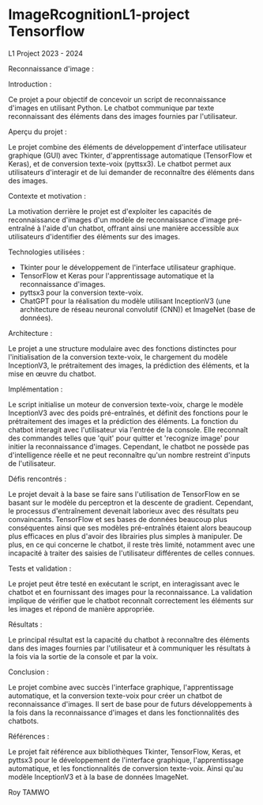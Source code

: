 # ImageRcognitionL1-project Tensorflow
L1 Project 2023 - 2024

Reconnaissance d'image :

Introduction :

Ce projet a pour objectif de concevoir un script de reconnaissance d'images en utilisant Python. Le chatbot communique par texte reconnaissant des éléments dans des images fournies par l'utilisateur.

Aperçu du projet :

Le projet combine des éléments de développement d'interface utilisateur graphique (GUI) avec Tkinter, d'apprentissage automatique (TensorFlow et Keras), et de conversion texte-voix (pyttsx3). Le chatbot permet aux utilisateurs d'interagir et de lui demander de reconnaître des éléments dans des images.

Contexte et motivation :

La motivation derrière le projet est d'exploiter les capacités de reconnaissance d'images d'un modèle de reconnaissance d'image pré-entraîné à l'aide d'un chatbot, offrant ainsi une manière accessible aux utilisateurs d'identifier des éléments sur des images.

Technologies utilisées :

- Tkinter pour le développement de l'interface utilisateur graphique.
- TensorFlow et Keras pour l'apprentissage automatique et la reconnaissance d'images.
- pyttsx3 pour la conversion texte-voix.
- ChatGPT pour la réalisation du modèle utilisant InceptionV3 (une architecture de réseau neuronal convolutif (CNN)) et ImageNet (base de données).

Architecture :

Le projet a une structure modulaire avec des fonctions distinctes pour l'initialisation de la conversion texte-voix, le chargement du modèle InceptionV3, le prétraitement des images, la prédiction des éléments, et la mise en œuvre du chatbot.

Implémentation :

Le script initialise un moteur de conversion texte-voix, charge le modèle InceptionV3 avec des poids pré-entraînés, et définit des fonctions pour le prétraitement des images et la prédiction des éléments. La fonction du chatbot interagit avec l'utilisateur via l'entrée de la console. Elle reconnaît des commandes telles que 'quit' pour quitter et 'recognize image' pour initier la reconnaissance d'images. Cependant, le chatbot ne possède pas d'intelligence réelle et ne peut reconnaître qu'un nombre restreint d'inputs de l'utilisateur.

Défis rencontrés :

Le projet devait à la base se faire sans l'utilisation de TensorFlow en se basant sur le modèle du perceptron et la descente de gradient. Cependant, le processus d'entraînement devenait laborieux avec des résultats peu convaincants. TensorFlow et ses bases de données beaucoup plus conséquentes ainsi que ses modèles pré-entraînés étaient alors beaucoup plus efficaces en plus d'avoir des librairies plus simples à manipuler. De plus, en ce qui concerne le chatbot, il reste très limité, notamment avec une incapacité à traiter des saisies de l'utilisateur différentes de celles connues.

Tests et validation :

Le projet peut être testé en exécutant le script, en interagissant avec le chatbot et en fournissant des images pour la reconnaissance. La validation implique de vérifier que le chatbot reconnaît correctement les éléments sur les images et répond de manière appropriée.

Résultats :

Le principal résultat est la capacité du chatbot à reconnaître des éléments dans des images fournies par l'utilisateur et à communiquer les résultats à la fois via la sortie de la console et par la voix.

Conclusion :

Le projet combine avec succès l'interface graphique, l'apprentissage automatique, et la conversion texte-voix pour créer un chatbot de reconnaissance d'images. Il sert de base pour de futurs développements à la fois dans la reconnaissance d'images et dans les fonctionnalités des chatbots.

Références :

Le projet fait référence aux bibliothèques Tkinter, TensorFlow, Keras, et pyttsx3 pour le développement de l'interface graphique, l'apprentissage automatique, et les fonctionnalités de conversion texte-voix. Ainsi qu'au modèle InceptionV3 et à la base de données ImageNet.


Roy TAMWO
